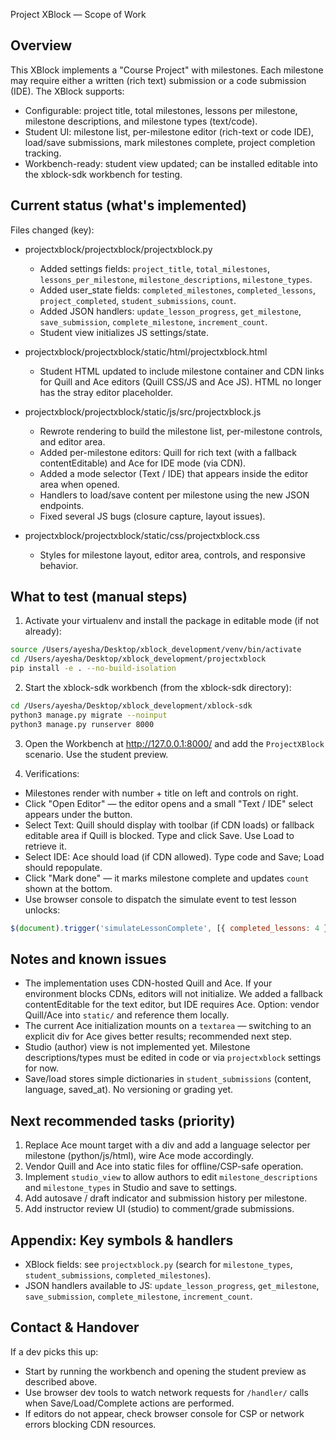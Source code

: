 Project XBlock — Scope of Work

Overview
--------
This XBlock implements a "Course Project" with milestones. Each milestone may require either a written (rich text) submission or a code submission (IDE). The XBlock supports:

- Configurable: project title, total milestones, lessons per milestone, milestone descriptions, and milestone types (text/code).
- Student UI: milestone list, per-milestone editor (rich-text or code IDE), load/save submissions, mark milestones complete, project completion tracking.
- Workbench-ready: student view updated; can be installed editable into the xblock-sdk workbench for testing.

Current status (what's implemented)
-----------------------------------
Files changed (key):
- projectxblock/projectxblock/projectxblock.py
  - Added settings fields: `project_title`, `total_milestones`, `lessons_per_milestone`, `milestone_descriptions`, `milestone_types`.
  - Added user_state fields: `completed_milestones`, `completed_lessons`, `project_completed`, `student_submissions`, `count`.
  - Added JSON handlers: `update_lesson_progress`, `get_milestone`, `save_submission`, `complete_milestone`, `increment_count`.
  - Student view initializes JS settings/state.

- projectxblock/projectxblock/static/html/projectxblock.html
  - Student HTML updated to include milestone container and CDN links for Quill and Ace editors (Quill CSS/JS and Ace JS). HTML no longer has the stray editor placeholder.

- projectxblock/projectxblock/static/js/src/projectxblock.js
  - Rewrote rendering to build the milestone list, per-milestone controls, and editor area.
  - Added per-milestone editors: Quill for rich text (with a fallback contentEditable) and Ace for IDE mode (via CDN).
  - Added a mode selector (Text / IDE) that appears inside the editor area when opened.
  - Handlers to load/save content per milestone using the new JSON endpoints.
  - Fixed several JS bugs (closure capture, layout issues).

- projectxblock/projectxblock/static/css/projectxblock.css
  - Styles for milestone layout, editor area, controls, and responsive behavior.

What to test (manual steps)
---------------------------
1. Activate your virtualenv and install the package in editable mode (if not already):

```bash
source /Users/ayesha/Desktop/xblock_development/venv/bin/activate
cd /Users/ayesha/Desktop/xblock_development/projectxblock
pip install -e . --no-build-isolation
```

2. Start the xblock-sdk workbench (from the xblock-sdk directory):

```bash
cd /Users/ayesha/Desktop/xblock_development/xblock-sdk
python3 manage.py migrate --noinput
python3 manage.py runserver 8000
```

3. Open the Workbench at http://127.0.0.1:8000/ and add the `ProjectXBlock` scenario. Use the student preview.

4. Verifications:
- Milestones render with number + title on left and controls on right.
- Click "Open Editor" — the editor opens and a small "Text / IDE" select appears under the button.
- Select Text: Quill should display with toolbar (if CDN loads) or fallback editable area if Quill is blocked. Type and click Save. Use Load to retrieve it.
- Select IDE: Ace should load (if CDN allowed). Type code and Save; Load should repopulate.
- Click "Mark done" — it marks milestone complete and updates `count` shown at the bottom.
- Use browser console to dispatch the simulate event to test lesson unlocks:

```javascript
$(document).trigger('simulateLessonComplete', [{ completed_lessons: 4 }]);
```

Notes and known issues
----------------------
- The implementation uses CDN-hosted Quill and Ace. If your environment blocks CDNs, editors will not initialize. We added a fallback contentEditable for the text editor, but IDE requires Ace. Option: vendor Quill/Ace into `static/` and reference them locally.
- The current Ace initialization mounts on a `textarea` — switching to an explicit div for Ace gives better results; recommended next step.
- Studio (author) view is not implemented yet. Milestone descriptions/types must be edited in code or via `projectxblock` settings for now.
- Save/load stores simple dictionaries in `student_submissions` (content, language, saved_at). No versioning or grading yet.

Next recommended tasks (priority)
---------------------------------
1. Replace Ace mount target with a div and add a language selector per milestone (python/js/html), wire Ace mode accordingly.
2. Vendor Quill and Ace into static files for offline/CSP-safe operation.
3. Implement `studio_view` to allow authors to edit `milestone_descriptions` and `milestone_types` in Studio and save to settings.
4. Add autosave / draft indicator and submission history per milestone.
5. Add instructor review UI (studio) to comment/grade submissions.

Appendix: Key symbols & handlers
--------------------------------
- XBlock fields: see `projectxblock.py` (search for `milestone_types`, `student_submissions`, `completed_milestones`).
- JSON handlers available to JS: `update_lesson_progress`, `get_milestone`, `save_submission`, `complete_milestone`, `increment_count`.

Contact & Handover
------------------
If a dev picks this up:
- Start by running the workbench and opening the student preview as described above.
- Use browser dev tools to watch network requests for `/handler/` calls when Save/Load/Complete actions are performed.
- If editors do not appear, check browser console for CSP or network errors blocking CDN resources.
